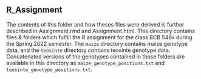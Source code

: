 ## R_Assignment

The contents of this folder and how theses files were derived is further described in Assignment.rmd and Assignment.html. This directory contains files & folders which fulfill the R assignment for the class BCB 546x during the Spring 2022 semester. The `maize` directory contains maize genotype data, and the `teosinte` directory contains teosinte genotype data. Concatenated versions of the genotypes contained in those folders are available in this directory as `maize_genotype_positions.txt` and `teosinte_genotype_positions.txt`. 
